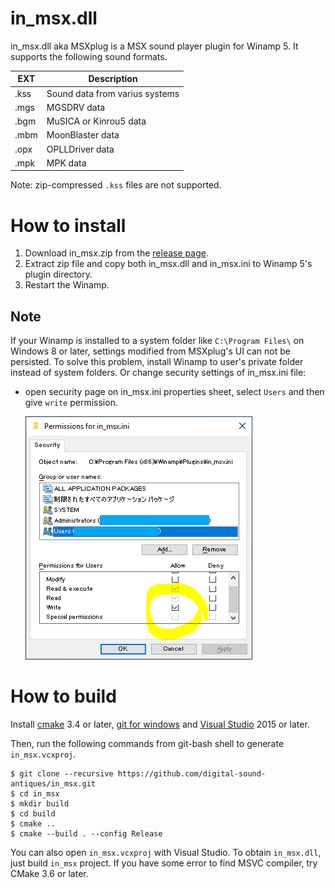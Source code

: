 # in_msx.dll
in_msx.dll aka MSXplug is a MSX sound player plugin for Winamp 5.
It supports the following sound formats.

|EXT|Description|
|---|---|
|.kss|Sound data from varius systems|
|.mgs|MGSDRV data|
|.bgm|MuSICA or Kinrou5 data|
|.mbm|MoonBlaster data|
|.opx|OPLLDriver data|
|.mpk|MPK data|

Note: zip-compressed `.kss` files are not supported.

# How to install

1. Download in_msx.zip from the [release page](https://github.com/digital-sound-antiques/in_msx/releases).
2. Extract zip file and copy both in_msx.dll and in_msx.ini to Winamp 5's plugin directory.
3. Restart the Winamp.

## Note
If your Winamp is installed to a system folder like `C:\Program Files\` on Windows 8 or later, settings modified from MSXplug's UI  can not be persisted. To solve this problem, install Winamp to user's private folder instead of system folders. Or change security settings of in_msx.ini file:

- open security page on in_msx.ini properties sheet, select `Users` and then give `write` permission. 

  ![](doc/image/permission.png)

# How to build

Install [cmake][] 3.4 or later, [git for windows][] and [Visual Studio] 2015 or later.

[cmake]: https://cmake.org/
[git for windows]: https://git-for-windows.github.io/
[Visual Studio]: https://www.visualstudio.com/

Then, run the following commands from git-bash shell to generate `in_msx.vcxproj`.

```
$ git clone --recursive https://github.com/digital-sound-antiques/in_msx.git
$ cd in_msx
$ mkdir build
$ cd build
$ cmake ..
$ cmake --build . --config Release
```

You can also open `in_msx.vcxproj` with Visual Studio. To obtain `in_msx.dll`, just build `in_msx` project.
If you have some error to find MSVC compiler, try CMake 3.6 or later.
